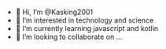 - 👋 Hi, I’m @Kasking2001
- 👀 I’m interested in technology and science
- 🌱 I’m currently learning javascript and kotlin
- 🏢 I’m looking to collaborate on ...
<!---
Kasking2001/Kasking2001 is a ✨ special ✨ repository because its `README.md` (this file) appears on your GitHub profile.
You can click the Preview link to take a look at your changes.
--->
